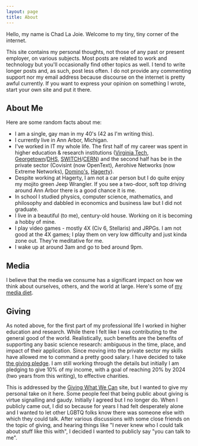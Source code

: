 ```yaml
---
layout: page
title: About
---
```


Hello, my name is Chad La Joie. Welcome to my tiny, tiny corner of the internet.

This site contains my personal thoughts, not those of any past or present employer, on various subjects.  Most posts are related to work and technology but you'll occasionally find other topics as well.  I tend to write longer posts and, as such, post less often.  I do not provide any commenting support nor my email address because discourse on the internet is pretty awful currently.  If you want to express your opinion on something I wrote, start your own site and put it there.

## About Me
Here are some random facts about me:
* I am a single, gay man in my 40's (42 as I'm writing this).
* I currently live in Ann Arbor, Michigan.
* I've worked in IT my whole life.  The first half of my career was spent in higher education & research institutions ([Virginia Tech](https://vt.edu/), [Georgetown](https://www.georgetown.edu/)/[DHS](https://www.dhs.gov/), [SWITCH](https://www.switch.ch/)/[CERN](https://home.cern/)) and the second half has be in the private sector (Covisint (now OpenText), Aerohive Networks (now Extreme Networks), [Domino's](https://biz.dominos.com/), [Hagerty](https://www.hagerty.com/)).
* Despite working at Hagerty, I am not a car person but I do quite enjoy my mojito green Jeep Wrangler.  If you see a two-door, soft top driving around Ann Arbor there is a good chance it is me.
* In school I studied physics, computer science, mathematics, and philosophy and dabbled in economics and business law but I did not graduate.
* I live in a beautiful (to me), century-old house. Working on it is becoming a hobby of mine.
* I play video games - mostly 4X (Civ 6, Stellaris) and JRPGs.  I am not good at the 4X games; I play them on very low difficulty and just kinda zone out.  They're meditative for me.
* I wake up at around 3am and go to bed around 9pm.

## Media
I believe that the media we consume has a significant impact on how we think about ourselves, others, and the world at large.  Here's some of [my media diet](/about/media).

## Giving
As noted above, for the first part of my professional life I worked in higher education and research.  While there I felt like I was contributing to the general good of the world.  Realistically, such benefits are the benefits of supporting any basic science research: ambiguous in the time, place, and impact of their application.  Since moving into the private sector my skills have allowed me to command a pretty good salary.  I have decided to take [the giving pledge](https://www.givingwhatwecan.org/pledge/).  I am still working through the details but initially I am pledging to give 10% of my income, with a goal of reaching 20% by 2024 (two years from this writing), to effective charities.

This is addressed by the [Giving What We Can](https://www.givingwhatwecan.org/) site, but I wanted to give my personal take on it here.  Some people feel that being public about giving is virtue signalling and gaudy.  Initially I agreed but I no longer do.  When I publicly came out, I did so because for years I had felt desperately alone and I wanted to let other LGBTQ folks know there was someone else with which they could talk.  After various discussions with some close friends on the topic of giving, and hearing things like "I never knew who I could talk about stuff like this with", I decided I wanted to publicly say "you can talk to me".